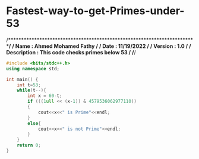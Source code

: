 # Fastest-way-to-get-Primes-under-53

/******************************************************************************************/
/************ Name : Ahmed Mohamed Fathy                     ******************************/
/************ Date : 11/19/2022                              ******************************/
/************ Version : 1.0                                  ******************************/
/************ Description : This code checks primes below 53 ******************************/
/******************************************************************************************/

```c++
#include <bits/stdc++.h>
using namespace std;

int main() {
    int t=53;
    while(t--){
        int x = 60-t;
        if (((1ull << (x-1)) & 4579536062977110))
        {
            cout<<x<<" is Prime"<<endl;
        }
        else{
            cout<<x<<" is not Prime"<<endl;
        }
    }
    return 0;
}
```
